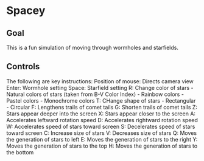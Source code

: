# Spacey

## Goal
This is a fun simulation of moving through wormholes and starfields.

## Controls
The following are key instructions:
Position of mouse: Directs camera view
Enter: Wormhole setting
Space: Starfield setting
R: Change color of stars
    - Natural colors of stars (taken from B-V Color Index)
    - Rainbow colors
    - Pastel colors
    - Monochrome colors
T: CHange shape of stars
    - Rectangular
    - Circular
F: Lengthens trails of comet tails
G: Shorten trails of comet tails
Z: Stars appear deeper into the screen
X: Stars appear closer to the screen
A: Accelerates leftward rotation speed
D: Accelerates rightward rotation speed
W: Accelerates speed of stars toward screen
S: Decelerates speed of stars toward screen
C: Increase size of stars
V: Decreases size of stars
Q: Moves the generation of stars to left
E: Moves the generation of stars to the right
Y: Moves the generation of stars to the top
H: Moves the generation of stars to the bottom


